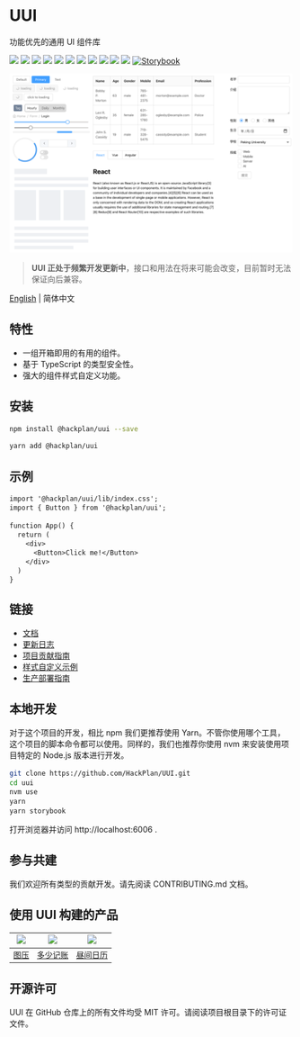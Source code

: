 # UUI

功能优先的通用 UI 组件库

![](https://img.shields.io/npm/v/@hackplan/uui)
![](https://img.shields.io/github/workflow/status/HackPlan/UUI/CI)
![](https://img.shields.io/david/HackPlan/UUI)
![](https://img.shields.io/david/dev/HackPlan/UUI)
![](https://img.shields.io/bundlephobia/minzip/@hackplan/uui)
![](https://img.shields.io/npm/dm/@hackplan/uui)
![](https://img.shields.io/github/contributors/HackPlan/UUI)
![](https://img.shields.io/github/issues-pr-raw/HackPlan/UUI)
![](https://img.shields.io/github/issues-raw/HackPlan/UUI)
![](https://img.shields.io/github/languages/top/HackPlan/UUI)
![](https://img.shields.io/github/license/HackPlan/UUI)
[![Storybook](https://cdn.jsdelivr.net/gh/storybookjs/brand@master/badge/badge-storybook.svg)](https://doc.uui.cool/)

![components overview screenshot](https://github.com/HackPlan/UUI/blob/master/assets/screenshots/overview.png)

> **UUI 正处于频繁开发更新中**，接口和用法在将来可能会改变，目前暂时无法保证向后兼容。

[English](https://github.com/HackPlan/UUI) | 简体中文

## 特性

* 一组开箱即用的有用的组件。
* 基于 TypeScript 的类型安全性。
* 强大的组件样式自定义功能。

## 安装

```bash
npm install @hackplan/uui --save
```

```bash
yarn add @hackplan/uui
```

## 示例

```tsx
import '@hackplan/uui/lib/index.css';
import { Button } from '@hackplan/uui';

function App() {
  return (
    <div>
      <Button>Click me!</Button>
    </div>
  )
}
```

## 链接

* [文档](https://doc.uui.cool)
* [更新日志](https://github.com/HackPlan/UUI/blob/master/docs/CHANGELOG.zh-CN.md)
* [项目贡献指南](https://github.com/HackPlan/UUI/blob/master/docs/CONTRIBUTING.zh-CN.md)
* [样式自定义示例](https://doc.uui.cool/?path=/docs/customize-tutorial--demo-stepper)
* [生产部署指南](https://github.com/HackPlan/UUI/blob/master/docs/DEPLOYMENT.zh-CN.md)


## 本地开发

对于这个项目的开发，相比 npm 我们更推荐使用 Yarn。不管你使用哪个工具，这个项目的脚本命令都可以使用。同样的，我们也推荐你使用 nvm 来安装使用项目特定的 Node.js 版本进行开发。

```bash
git clone https://github.com/HackPlan/UUI.git
cd uui
nvm use
yarn
yarn storybook
```

打开浏览器并访问 http://localhost:6006 .

## 参与共建

我们欢迎所有类型的贡献开发。请先阅读 CONTRIBUTING.md 文档。

## 使用 UUI 构建的产品

| <img height="110" src="https://tuya.xinxiao.tech/assets/tuya-avator.png?rv=4" /> | <img height="80" src="https://duoshao.app/assets/logo.svg" /> | <img height="80" src="https://daylight.cool/images/6b7a7d4a-db86-46d3-80b9-fe66dcc59915.png" /> |
| :----------------------------------------------------------: | :----------------------------------------------------------: | ------------------------------------------------------------ |
|              [图压](https://tuya.xinxiao.tech/)              |               [多少记账](https://duoshao.app/)               | [昼间日历](https://daylight.cool/)                           |

## 开源许可

UUI 在 GitHub 仓库上的所有文件均受 MIT 许可。请阅读项目根目录下的许可证文件。